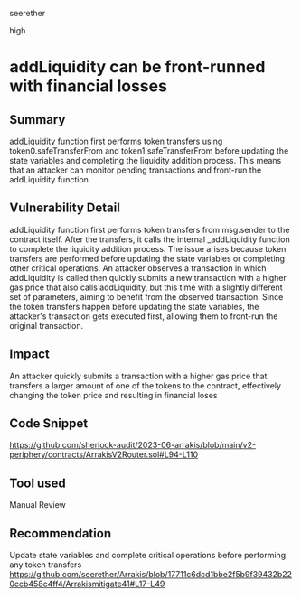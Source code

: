 seerether

high

# addLiquidity can be front-runned with financial losses

## Summary
addLiquidity function first performs token transfers using token0.safeTransferFrom and token1.safeTransferFrom before updating the state variables and completing the liquidity addition process. This means that an attacker can monitor pending transactions and front-run the addLiquidity function
## Vulnerability Detail
addLiquidity function first performs token transfers from msg.sender to the contract itself. After the transfers, it calls the internal _addLiquidity function to complete the liquidity addition process.
The issue arises because token transfers are performed before updating the state variables or completing other critical operations. 
An attacker observes a transaction in which addLiquidity is called then quickly submits a new transaction with a higher gas price that also calls addLiquidity, but this time with a slightly different set of parameters, aiming to benefit from the observed transaction.
Since the token transfers happen before updating the state variables, the attacker's transaction gets executed first, allowing them to front-run the original transaction.

## Impact
An  attacker quickly submits a transaction with a higher gas price that transfers a larger amount of one of the tokens to the contract, effectively changing the token price and resulting in financial loses
## Code Snippet
https://github.com/sherlock-audit/2023-06-arrakis/blob/main/v2-periphery/contracts/ArrakisV2Router.sol#L94-L110
## Tool used

Manual Review

## Recommendation
Update state variables and complete critical operations before performing any token transfers
https://github.com/seerether/Arrakis/blob/17711c6dcd1bbe2f5b9f39432b220ccb458c4ff4/Arrakismitigate41#L17-L49
